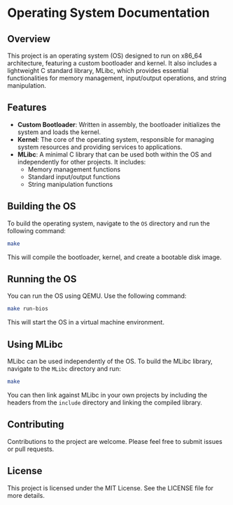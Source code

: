 # Operating System Documentation

## Overview

This project is an operating system (OS) designed to run on x86_64 architecture, featuring a custom bootloader and kernel. It also includes a lightweight C standard library, MLibc, which provides essential functionalities for memory management, input/output operations, and string manipulation.

## Features

- **Custom Bootloader**: Written in assembly, the bootloader initializes the system and loads the kernel.
- **Kernel**: The core of the operating system, responsible for managing system resources and providing services to applications.
- **MLibc**: A minimal C library that can be used both within the OS and independently for other projects. It includes:
  - Memory management functions
  - Standard input/output functions
  - String manipulation functions

## Building the OS

To build the operating system, navigate to the `OS` directory and run the following command:

```bash
make
```

This will compile the bootloader, kernel, and create a bootable disk image.

## Running the OS

You can run the OS using QEMU. Use the following command:

```bash
make run-bios
```

This will start the OS in a virtual machine environment.

## Using MLibc

MLibc can be used independently of the OS. To build the MLibc library, navigate to the `MLibc` directory and run:

```bash
make
```

You can then link against MLibc in your own projects by including the headers from the `include` directory and linking the compiled library.

## Contributing

Contributions to the project are welcome. Please feel free to submit issues or pull requests.

## License

This project is licensed under the MIT License. See the LICENSE file for more details.